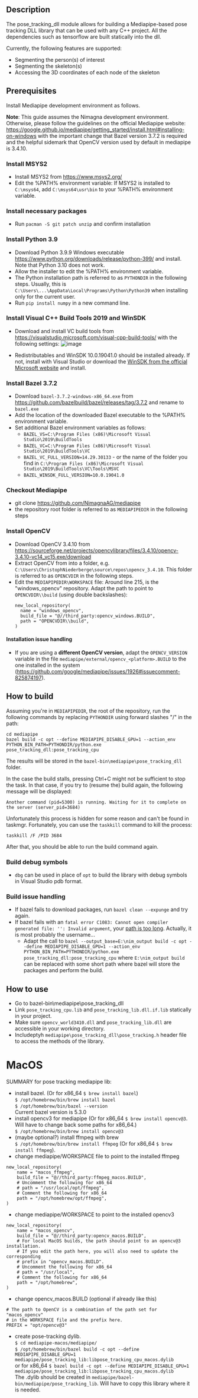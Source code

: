 ## Description
The pose_tracking_dll module allows for building a Mediapipe-based pose tracking DLL library that can be used with any C++ project. All the dependencies such as tensorflow are built statically into the dll. 

Currently, the following features are supported:
- Segmenting the person(s) of interest
- Segmenting the skeleton(s)
- Accessing the 3D coordinates of each node of the skeleton

## Prerequisites

Install Mediapipe development environment as follows. 

**Note**: This guide assumes the Nimagna development environment. Otherwise, please follow the guidelines on the official Mediapipe website: https://google.github.io/mediapipe/getting_started/install.html#installing-on-windows with the important change that Bazel version 3.7.2 is required and the helpful sidemark that OpenCV version used by default in mediapipe is 3.4.10.

### Install MSYS2

- Install MSYS2 from https://www.msys2.org/ 
- Edit the %PATH% environment variable: If MSYS2 is installed to `C:\msys64`, add `C:\msys64\usr\bin` to your %PATH% environment variable.

### Install necessary packages

- Run `pacman -S git patch unzip` and confirm installation

### Install Python 3.9

- Download Python 3.9.9 Windows executable https://www.python.org/downloads/release/python-399/ and install. Note that Python 3.10 does not work.
- Allow the installer to edit the %PATH% environment variable.
- The Python installation path is referred to as `PYTHONDIR` in the following steps. Usually, this is `C:\Users\...\AppData\Local\Programs\Python\Python39` when installing only for the current user.
- Run `pip install numpy` in a new command line.

### Install Visual C++ Build Tools 2019 and WinSDK

- Download and install VC build tools from https://visualstudio.microsoft.com/visual-cpp-build-tools/ with the following settings:
  ![image](https://user-images.githubusercontent.com/83065859/148920359-fc5830c2-3eb1-47d4-ba33-8b1ba783b728.png)

- Redistributables and WinSDK 10.0.19041.0 should be installed already. If not, install with Visual Studio or download the [WinSDK from the official Microsoft website](https://developer.microsoft.com/en-us/windows/downloads/sdk-archive/) and install.

### Install Bazel 3.7.2

- Download `bazel-3.7.2-windows-x86_64.exe` from https://github.com/bazelbuild/bazel/releases/tag/3.7.2 and rename to `bazel.exe`
- Add the location of the downloaded Bazel executable to the %PATH% environment variable. 
- Set additional Bazel environment variables as follows:
  - `BAZEL_VS=C:\Program Files (x86)\Microsoft Visual Studio\2019\BuildTools`
  - `BAZEL_VC=C:\Program Files (x86)\Microsoft Visual Studio\2019\BuildTools\VC`
  - `BAZEL_VC_FULL_VERSION=14.29.30133` - or the name of the folder you find in `C:\Program Files (x86)\Microsoft Visual Studio\2019\BuildTools\VC\Tools\MSVC`
  - `BAZEL_WINSDK_FULL_VERSION=10.0.19041.0`

### Checkout Mediapipe

- git clone https://github.com/NimagnaAG/mediapipe
- the repository root folder is referred to as `MEDIAPIPEDIR` in the following steps

### Install OpenCV

- Download OpenCV 3.4.10 from https://sourceforge.net/projects/opencvlibrary/files/3.4.10/opencv-3.4.10-vc14_vc15.exe/download 
- Extract OpenCV from into a folder, e.g. `C:\Users\ChristophNiederberge\source\repos\opencv_3.4.10`. This folder is referred to as `OPENCVDIR` in the following steps.
- Edit the `MEDIAPIPEDIR\WORKSPACE` file: Around line 215, is the "windows_opencv" repository. Adapt the path to point to `OPENCVDIR\\build` (using double backslashes):
  ```
  new_local_repository(
    name = "windows_opencv",
    build_file = "@//third_party:opencv_windows.BUILD",
    path = "OPENCVDIR\\build",
  )
  ```

#### Installation issue handling

- If you are using a **different OpenCV version**, adapt the `OPENCV_VERSION` variable in the file `mediapipe/external/opencv_<platform>.BUILD` to the one installed in the system (https://github.com/google/mediapipe/issues/1926#issuecomment-825874197).

## How to build
Assuming you're in `MEDIAPIPEDIR`, the root of the repository, run the following commands by replacing `PYTHONDIR` using forward slashes "/" in the path:

```
cd mediapipe
bazel build -c opt --define MEDIAPIPE_DISABLE_GPU=1 --action_env PYTHON_BIN_PATH=PYTHONDIR/python.exe pose_tracking_dll:pose_tracking_cpu
```

The results will be stored in the `bazel-bin\mediapipe\pose_tracking_dll` folder.

In the case the build stalls, pressing Ctrl+C might not be sufficient to stop the task. In that case, if you try to (resume the) build again,
the following message will be displayed:

```
Another command (pid=5300) is running. Waiting for it to complete on the server (server_pid=3684)
```

Unfortunately this process is hidden for some reason and can't be found in taskmgr. Fortunately, you can use the `taskkill` command to kill the process:

```
taskkill /F /PID 3684
```

After that, you should be able to run the build command again.

### Build debug symbols
- `dbg` can be used in place of `opt` to build the library with debug symbols in Visual Studio pdb format.

### Build issue handling

- If bazel fails to download packages, run `bazel clean --expunge` and try again.
- If bazel fails with an `fatal error C1083: Cannot open compiler generated file: '': Invalid argument`, your [path is too long](https://stackoverflow.com/questions/34074925/vs-2015-cannot-open-compiler-generated-file-invalid-argument). Actually, it is most probably the username... 
  - Adapt the call to `bazel --output_base=E:\nim_output build -c opt --define MEDIAPIPE_DISABLE_GPU=1 --action_env PYTHON_BIN_PATH=PYTHONDIR/python.exe pose_tracking_dll:pose_tracking_cpu` where `E:\nim_output build` can be replaced with some short path where bazel will store the packages and perform the build.

## How to use

- Go to bazel-bin\mediapipe\pose_tracking_dll
- Link `pose_tracking_cpu.lib` and `pose_tracking_lib.dll.if.lib` statically in your project.
- Make sure `opencv_world3410.dll` and `pose_tracking_lib.dll` are accessible in your working directory.
- Includeptyh `mediapipe\pose_tracking_dll\pose_tracking.h` header file to access the methods of the library.


# MacOS

SUMMARY for pose tracking mediapipe lib:

  - install bazel. (Or for x86_64 `$ brew install bazel`)     
  `$ /opt/homebrew/bin/brew install bazel`   
  `$ /opt/homebrew/bin/bazel --version`   
  Current bazel version is 5.3.0  
  - install opencv3 for mediapipe (Or for x86_64 `$ brew install opencv@3`. Will have to change back some paths for x86_64.)  
  `$ /opt/homebrew/bin/brew install opencv@3`
  - (maybe optional?) install ffmpeg with brew   
  `$ /opt/homebrew/bin/brew install ffmpeg` (Or for x86_64 `$ brew install ffmpeg`).  
  - change mediapipe/WORKSPACE file to point to the installed ffmpeg
  ```
  new_local_repository(
      name = "macos_ffmpeg",
      build_file = "@//third_party:ffmpeg_macos.BUILD",
      # Uncomment the following for x86_64
      # path = "/usr/local/opt/ffmpeg",
      # Comment the following for x86_64
      path = "/opt/homebrew/opt/ffmpeg",
  )
  ```
  - change mediapipe/WORKSPACE to point to the installed opencv3
  ```
  new_local_repository(
      name = "macos_opencv",
      build_file = "@//third_party:opencv_macos.BUILD",
      # For local MacOS builds, the path should point to an opencv@3 installation.
      # If you edit the path here, you will also need to update the corresponding
      # prefix in "opencv_macos.BUILD".
      # Uncomment the following for x86_64
      # path = "/usr/local",
      # Comment the following for x86_64
      path = "/opt/homebrew",
  )
  ```
  - change opencv_macos.BUILD (optional if already like this)
  ```
  # The path to OpenCV is a combination of the path set for "macos_opencv"
  # in the WORKSPACE file and the prefix here.
  PREFIX = "opt/opencv@3"
  ```
  - create pose-tracking dylib.  
  `$ cd mediapipe-macos/mediapipe/`  
  `$ /opt/homebrew/bin/bazel build -c opt --define MEDIAPIPE_DISABLE_GPU=1 mediapipe/pose_tracking_lib:libpose_tracking_cpu_macos.dylib`  
  or for x86_64 `$ bazel build -c opt --define MEDIAPIPE_DISABLE_GPU=1 mediapipe/pose_tracking_lib:libpose_tracking_cpu_macos.dylib`   
  The .dylib should be created in `mediapipe/bazel-bin/mediapipe/pose_tracking_lib`. Will have to copy this library where it is needed.
